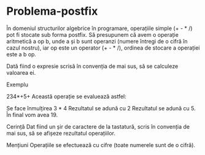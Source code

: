 # Problema-postfix
În domeniul structurilor algebrice în programare, operațiile simple (+ -  * /) pot fi stocate sub forma postfix. Să presupunem că avem o operație aritmetică a op b, unde a și b sunt operanzi (numere întregi de o cifră în cazul nostru), iar op este un operator (+ - * /), ordinea de stocare a operației este a b op.

Dată fiind o expresie scrisă în convenția de mai sus, să se calculeze valoarea ei.

Exemplu

234*+5+
Această operație se evaluează astfel:

Se face înmulțirea 3 * 4
Rezultatul se adună cu 2
Rezultatul se adună cu 5.
În final vom avea 19.


Cerință
Dat fiind un șir de caractere de la tastatură, scris în convenția de mai sus, să se afișeze rezultatul operațiilor.

Mențiuni
Operațiile se efectuează cu cifre (toate numerele sunt de o cifră).
